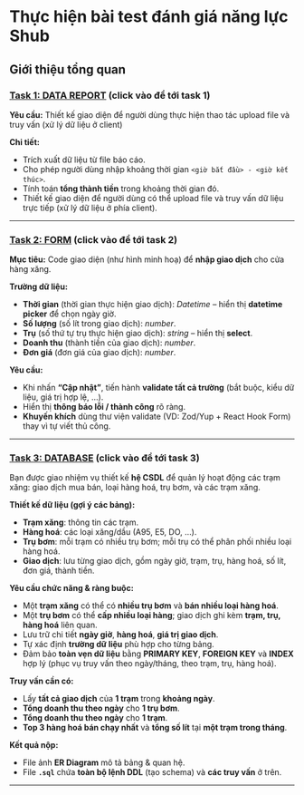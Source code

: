 # Thực hiện bài test đánh giá năng lực Shub

## Giới thiệu tổng quan


### [Task 1: DATA REPORT](./task_1/) (click vào để tới task 1)

**Yêu cầu:** Thiết kế  giao diện để người dùng thực hiện thao tác upload file và truy vấn (xử lý dữ liệu ở client)

**Chi tiết:**
- Trích xuất dữ liệu từ file báo cáo.  
- Cho phép người dùng nhập khoảng thời gian `<giờ bắt đầu> - <giờ kết thúc>`.  
- Tính toán **tổng thành tiền** trong khoảng thời gian đó.  
- Thiết kế giao diện để người dùng có thể upload file và truy vấn dữ liệu trực tiếp (xử lý dữ liệu ở phía client).  

---

### [Task 2: FORM](./task_2/) (click vào để tới task 2)

**Mục tiêu:** Code giao diện (như hình minh hoạ) để **nhập giao dịch** cho cửa hàng xăng.

**Trường dữ liệu:**
- **Thời gian** (thời gian thực hiện giao dịch): *Datetime* – hiển thị **datetime picker** để chọn ngày giờ.
- **Số lượng** (số lít trong giao dịch): *number*.
- **Trụ** (số thứ tự trụ thực hiện giao dịch): *string* – hiển thị **select**.
- **Doanh thu** (thành tiền của giao dịch): *number*.
- **Đơn giá** (đơn giá của giao dịch): *number*.

**Yêu cầu:**
- Khi nhấn **“Cập nhật”**, tiến hành **validate tất cả trường** (bắt buộc, kiểu dữ liệu, giá trị hợp lệ, …).
- Hiển thị **thông báo lỗi / thành công** rõ ràng.
- **Khuyến khích** dùng thư viện validate (VD: Zod/Yup + React Hook Form) thay vì tự viết thủ công.

---

### [Task 3: DATABASE](./task_3/) (click vào để tới task 3)

Bạn được giao nhiệm vụ thiết kế **hệ CSDL** để quản lý hoạt động các trạm xăng: giao dịch mua bán, loại hàng hoá, trụ bơm, và các trạm xăng.

**Thiết kế dữ liệu (gợi ý các bảng):**
- **Trạm xăng**: thông tin các trạm.
- **Hàng hoá**: các loại xăng/dầu (A95, E5, DO, …).
- **Trụ bơm**: mỗi trạm có nhiều trụ bơm; mỗi trụ có thể phân phối nhiều loại hàng hoá.
- **Giao dịch**: lưu từng giao dịch, gồm ngày giờ, trạm, trụ, hàng hoá, số lít, đơn giá, thành tiền.

**Yêu cầu chức năng & ràng buộc:**
- Một **trạm xăng** có thể có **nhiều trụ bơm** và **bán nhiều loại hàng hoá**.
- Một **trụ bơm** có thể **cấp nhiều loại hàng**; giao dịch ghi kèm **trạm, trụ, hàng hoá** liên quan.
- Lưu trữ chi tiết **ngày giờ**, **hàng hoá**, **giá trị giao dịch**.
- Tự xác định **trường dữ liệu** phù hợp cho từng bảng.
- Đảm bảo **toàn vẹn dữ liệu** bằng **PRIMARY KEY**, **FOREIGN KEY** và **INDEX** hợp lý (phục vụ truy vấn theo ngày/tháng, theo trạm, trụ, hàng hoá).

**Truy vấn cần có:**
- Lấy **tất cả giao dịch** của **1 trạm** trong **khoảng ngày**.
- **Tổng doanh thu theo ngày** cho **1 trụ bơm**.
- **Tổng doanh thu theo ngày** cho **1 trạm**.
- **Top 3 hàng hoá bán chạy nhất** và **tổng số lít** tại **một trạm trong tháng**.

**Kết quả nộp:**
- File ảnh **ER Diagram** mô tả bảng & quan hệ.
- File **`.sql`** chứa **toàn bộ lệnh DDL** (tạo schema) và **các truy vấn** ở trên.

---
